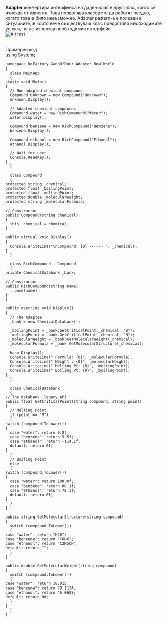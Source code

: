 <strong>Adapter</strong> конвертира интерфейса на даден клас в друг клас, който се изисква от клиента. Това позволява класовете да работят заедно, когато това е било невъзможно. Adapter pattern-a е полезен в ситуациите, в които вече съществуващ клас предоставя необходимите услуги, но не използва необходимия интерфейс.
<br />
![Alt text](https://upload.wikimedia.org/wikipedia/commons/thumb/d/d7/ObjectAdapter.png/300px-ObjectAdapter.png)

<br />
Примерен код 
<br />
    using System;
     
    namespace DoFactory.GangOfFour.Adapter.RealWorld
    {
      class MainApp
      {
    static void Main()
    {
      // Non-adapted chemical compound
      Compound unknown = new Compound("Unknown");
      unknown.Display();
     
      // Adapted chemical compounds
      Compound water = new RichCompound("Water");
      water.Display();
     
      Compound benzene = new RichCompound("Benzene");
      benzene.Display();
     
      Compound ethanol = new RichCompound("Ethanol");
      ethanol.Display();
     
      // Wait for user
      Console.ReadKey();
    }
      }
    
      class Compound
      {
    protected string _chemical;
    protected float _boilingPoint;
    protected float _meltingPoint;
    protected double _molecularWeight;
    protected string _molecularFormula;
     
    // Constructor
    public Compound(string chemical)
    {
      this._chemical = chemical;
    }
     
    public virtual void Display()
    {
      Console.WriteLine("\nCompound: {0} ------ ", _chemical);
    }
      }
    
      class RichCompound : Compound
      {
    private ChemicalDatabank _bank;
     
    // Constructor
    public RichCompound(string name)
      : base(name)
    {
    }
     
    public override void Display()
    {
      // The Adaptee
      _bank = new ChemicalDatabank();
     
      _boilingPoint = _bank.GetCriticalPoint(_chemical, "B");
      _meltingPoint = _bank.GetCriticalPoint(_chemical, "M");
      _molecularWeight = _bank.GetMolecularWeight(_chemical);
      _molecularFormula = _bank.GetMolecularStructure(_chemical);
     
      base.Display();
      Console.WriteLine(" Formula: {0}", _molecularFormula);
      Console.WriteLine(" Weight : {0}", _molecularWeight);
      Console.WriteLine(" Melting Pt: {0}", _meltingPoint);
      Console.WriteLine(" Boiling Pt: {0}", _boilingPoint);
    }
      }
     
      class ChemicalDatabank
      {
    // The databank 'legacy API'
    public float GetCriticalPoint(string compound, string point)
    {
      // Melting Point
      if (point == "M")
      {
    switch (compound.ToLower())
    {
      case "water": return 0.0f;
      case "benzene": return 5.5f;
      case "ethanol": return -114.1f;
      default: return 0f;
    }
      }
      // Boiling Point
      else
      {
    switch (compound.ToLower())
    {
      case "water": return 100.0f;
      case "benzene": return 80.1f;
      case "ethanol": return 78.3f;
      default: return 0f;
    }
      }
    }
     
    public string GetMolecularStructure(string compound)
    {
      switch (compound.ToLower())
      {
    case "water": return "H20";
    case "benzene": return "C6H6";
    case "ethanol": return "C2H5OH";
    default: return "";
      }
    }
     
    public double GetMolecularWeight(string compound)
    {
      switch (compound.ToLower())
      {
    case "water": return 18.015;
    case "benzene": return 78.1134;
    case "ethanol": return 46.0688;
    default: return 0d;
      }
    }
      }
    }
